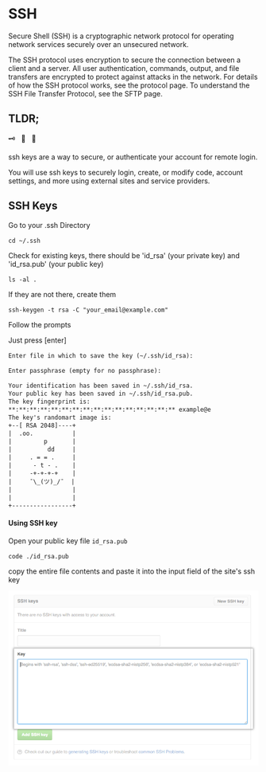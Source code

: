 # SSH

Secure Shell (SSH) is a cryptographic network protocol for operating network services securely over an unsecured network.

The SSH protocol uses encryption to secure the connection between a client and a server. All user authentication, commands, output, and file transfers are encrypted to protect against attacks in the network. For details of how the SSH protocol works, see the protocol page. To understand the SSH File Transfer Protocol, see the SFTP page.


## TLDR;

🗝 &nbsp; 🔑 &nbsp; 🔐


ssh keys are a way to secure, or authenticate your account for remote login.

You will use ssh keys to securely login, create, or modify code, account settings, and more using external sites and service providers.

## SSH Keys

Go to your .ssh Directory
```
cd ~/.ssh
```

Check for existing keys, there should be 'id_rsa' (your private key) and 'id_rsa.pub' (your public key)
```
ls -al .
```

If they are not there, create them
```
ssh-keygen -t rsa -C "your_email@example.com"
```

Follow the prompts

Just press [enter]
```
Enter file in which to save the key (~/.ssh/id_rsa):
```

```
Enter passphrase (empty for no passphrase):
```

```
Your identification has been saved in ~/.ssh/id_rsa.
Your public key has been saved in ~/.ssh/id_rsa.pub.
The key fingerprint is:
**:**:**:**:**:**:**:**:**:**:**:**:**:**:**:** example@e
The key's randomart image is:
+--[ RSA 2048]----+
|  .oo.           |
|         p       |
|          dd     |
|     . = = .     |
|      - t - .    |
|     -+-+-+-+    |
|     ¯\_(ツ)_/¯  |
|                 |
|                 |
+-----------------+
```


#### Using SSH key


Open your public key file ```id_rsa.pub```

```
code ./id_rsa.pub
```

copy the entire file contents and paste it into the input field of the site's ssh key

![Paste SSH key](../assets/images/ssh-key-paste.png)


